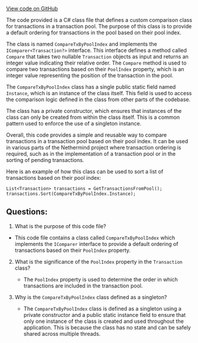 [View code on GitHub](https://github.com/nethermindeth/nethermind/Nethermind.TxPool/Comparison/CompareTxByPoolIndex.cs)

The code provided is a C# class file that defines a custom comparison class for transactions in a transaction pool. The purpose of this class is to provide a default ordering for transactions in the pool based on their pool index. 

The class is named `CompareTxByPoolIndex` and implements the `IComparer<Transaction?>` interface. This interface defines a method called `Compare` that takes two nullable `Transaction` objects as input and returns an integer value indicating their relative order. The `Compare` method is used to compare two transactions based on their `PoolIndex` property, which is an integer value representing the position of the transaction in the pool.

The `CompareTxByPoolIndex` class has a single public static field named `Instance`, which is an instance of the class itself. This field is used to access the comparison logic defined in the class from other parts of the codebase.

The class has a private constructor, which ensures that instances of the class can only be created from within the class itself. This is a common pattern used to enforce the use of a singleton instance.

Overall, this code provides a simple and reusable way to compare transactions in a transaction pool based on their pool index. It can be used in various parts of the Nethermind project where transaction ordering is required, such as in the implementation of a transaction pool or in the sorting of pending transactions. 

Here is an example of how this class can be used to sort a list of transactions based on their pool index:

```
List<Transaction> transactions = GetTransactionsFromPool();
transactions.Sort(CompareTxByPoolIndex.Instance);
```
## Questions: 
 1. What is the purpose of this code file?
   - This code file contains a class called `CompareTxByPoolIndex` which implements the `IComparer` interface to provide a default ordering of transactions based on their `PoolIndex` property.

2. What is the significance of the `PoolIndex` property in the `Transaction` class?
   - The `PoolIndex` property is used to determine the order in which transactions are included in the transaction pool.

3. Why is the `CompareTxByPoolIndex` class defined as a singleton?
   - The `CompareTxByPoolIndex` class is defined as a singleton using a private constructor and a public static instance field to ensure that only one instance of the class is created and used throughout the application. This is because the class has no state and can be safely shared across multiple threads.